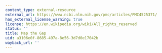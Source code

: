 ```yaml
---
content_type: external-resource
external_url: https://www.ncbi.nlm.nih.gov/pmc/articles/PMC4525371/
has_external_license_warning: true
license: https://en.wikipedia.org/wiki/All_rights_reserved
status: ''
title: Map the Gap
uid: a3106e0f-8685-497a-8e56-3d7d0e17042b
wayback_url: ''
---
```

